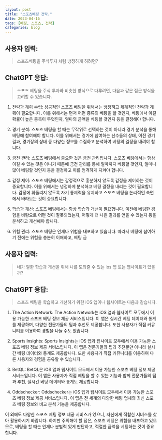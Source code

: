 ```yaml
---
layout: post
title: "스포츠베팅 전략."
date: 2023-04-16
tags: [베팅, 스포츠, 전략]
categories: blog
---
```


## 사용자 입력:
> 스포츠베팅을 주식투자 처럼 냉정하게 하려면?

## ChatGPT 응답:
> 스포츠 베팅을 주식 투자와 비슷한 방식으로 다루려면, 다음과 같은 접근 방식을 고려할 수 있습니다.

1. 전략과 계획 수립: 성공적인 스포츠 베팅을 위해서는 냉정하고 체계적인 전략과 계획이 필요합니다. 이를 위해서는 먼저 어떤 종류의 베팅을 할 것인지, 베팅에서 이길 확률이 높은 종목이 무엇인지, 얼마의 금액을 베팅할 것인지 등을 결정해야 합니다.

2. 경기 분석: 스포츠 베팅을 할 때는 무작위로 선택하는 것이 아니라 경기 분석을 통해 베팅에 참여해야 합니다. 이를 위해서는 경기에 참여하는 선수들의 상태, 이전 경기 결과, 경기장의 상태 등 다양한 정보를 수집하고 분석하여 베팅의 결정을 내려야 합니다.

3. 금전 관리: 스포츠 베팅에서 중요한 것은 금전 관리입니다. 스포츠 베팅에서는 항상 이길 수 있는 것은 아니기 때문에 금전 관리를 통해 얼마까지 베팅할 것인지, 얼마나 많이 베팅할 것인지 등을 결정하고 이를 엄격하게 지켜야 합니다.

4. 감정 제어: 스포츠 베팅에서는 감정적으로 흥분하지 않도록 감정을 제어하는 것이 중요합니다. 이를 위해서는 냉정하게 분석하고 베팅 결정을 내리는 것이 필요합니다. 감정에 휘둘리지 않도록 자기 통제력을 유지하고 스포츠 베팅을 논리적인 측면에서 바라보는 것이 중요합니다.

5. 학습과 개선: 스포츠 베팅에서는 항상 학습과 개선이 필요합니다. 이전에 베팅한 경험을 바탕으로 어떤 것이 잘못되었는지, 어떻게 더 나은 결과를 얻을 수 있는지 등을 분석하고 개선해야 합니다.

6. 위험 관리: 스포츠 베팅은 언제나 위험을 내포하고 있습니다. 따라서 베팅에 참여하기 전에는 위험을 충분히 이해하고, 베팅 금

## 사용자 입력:
> 네가 말한 학습과 개선을 위해 나를 도와줄 수 있는 ios 앱 또는 웹사이트가 있을까?

## ChatGPT 응답:
> 스포츠 베팅을 학습하고 개선하기 위한 iOS 앱이나 웹사이트는 다음과 같습니다.

1. The Action Network: The Action Network는 iOS 앱과 웹사이트 모두에서 이용 가능한 스포츠 베팅 정보 제공 서비스입니다. 이 앱은 실시간 베팅 데이터와 통계를 제공하며, 다양한 전문가들의 팁과 추천도 제공합니다. 또한 사용자가 직접 커뮤니티를 이용하여 경험을 나눌 수도 있습니다.

2. Sports Insights: Sports Insights는 iOS 앱과 웹사이트 모두에서 이용 가능한 스포츠 베팅 정보 제공 서비스입니다. 이 앱은 전문가들의 팁과 추천뿐만 아니라 실시간 베팅 데이터와 통계도 제공합니다. 또한 사용자가 직접 커뮤니티를 이용하여 다른 사용자와 경험을 공유할 수 있습니다.

3. BetQL: BetQL은 iOS 앱과 웹사이트 모두에서 이용 가능한 스포츠 베팅 정보 제공 서비스입니다. 이 앱은 사용자가 직접 베팅을 할 수 있는 기능과 함께 전문가들의 팁과 추천, 실시간 베팅 데이터와 통계도 제공합니다.

4. Oddschecker: Oddschecker는 iOS 앱과 웹사이트 모두에서 이용 가능한 스포츠 베팅 정보 제공 서비스입니다. 이 앱은 전 세계의 다양한 베팅 업체의 최신 스포츠 베팅 정보와 비교 분석 기능을 제공합니다.

이 외에도 다양한 스포츠 베팅 정보 제공 서비스가 있으니, 자신에게 적합한 서비스를 찾아 활용하시기 바랍니다. 하지만 주의해야 할 점은, 스포츠 베팅은 위험을 내포하고 있으므로, 베팅을 할 때는 언제나 분별력 있게 판단하고, 적절한 금액을 베팅하는 것이 중요합니다.


